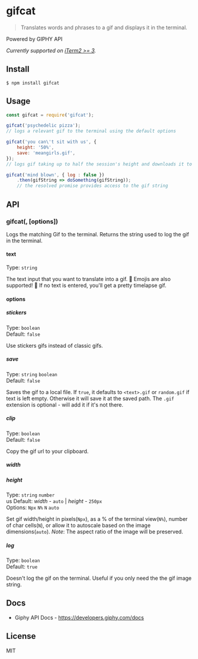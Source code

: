 # gifcat

>  Translates words and phrases to a gif and displays it in the terminal.

Powered by GIPHY API

*Currently supported on [iTerm2 >= 3](https://www.iterm2.com/downloads.html).*

## Install

```
$ npm install gifcat
```

## Usage

```js
const gifcat = require('gifcat');

gifcat('psychedelic pizza');
// logs a relevant gif to the terminal using the default options

gifcat('you can\'t sit with us', { 
    height: '50%',
    save: 'meangirls.gif',  
});
// logs gif taking up to half the session's height and downloads it to the specified path

gifcat('mind blown', { log : false })
    .then(gifString => doSomething(gifString));
    // the resolved promise provides access to the gif string
```

## API

### gifcat(<text>, [options])

Logs the matching Gif to the terminal. 
Returns the string used to log the gif in the terminal.

#### text

Type: `string` 

The text input that you want to translate into a gif. 🌈 Emojis are also supported! 🌈
If no text is entered, you'll get a pretty timelapse gif.

#### options

##### stickers

Type: `boolean`<br>
Default: `false`<br>

Use stickers gifs instead of classic gifs.

##### save 
Type: `string` `boolean`<br>
Default: `false`

Saves the gif to a local file.
If `true`, it defaults to `<text>.gif` or `random.gif` if text is left empty.
Otherwise it will save it at the saved path. The `.gif` extension is optional - will add it if it's not there. 

##### clip

Type: `boolean`<br>
Default: `false`

Copy the gif url to your clipboard.

##### width
##### height

Type: `string` `number`<br>us
Default: *width* - `auto` | *height* - `250px`<br>
Options: `Npx` `N%` `N` `auto`

Set gif width/height in pixels(`Npx`), as a % of the terminal view(`N%`), number of char cells(`N`), or allow it to autoscale based on the image dimensions(`auto`).
*Note*: The aspect ratio of the image will be preserved.

##### log
Type: `boolean`<br>
Default: `true`

Doesn't log the gif on the terminal. Useful if you only need the the gif image string.

## Docs

- Giphy API Docs - https://developers.giphy.com/docs

## License 

MIT